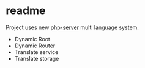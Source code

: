 # readme

Project uses new [php-server](https://github.com/Romchik38/server) multi language system.

- Dynamic Root
- Dynamic Router
- Translate service
- Translate storage
